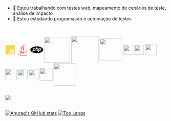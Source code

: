 - 🔭 Estou trabalhando com testes web, mapeamento de cenários de teste, análise de impacto
- 🌱 Estou estudando programação e automação de testes

##

<div style="display: inline_block"><br>
  <img align="center" height="30" width="30" src="https://raw.githubusercontent.com/devicons/devicon/master/icons/javascript/javascript-plain.svg">
  <img align="center" height="40" width="40" src="https://raw.githubusercontent.com/devicons/devicon/master/icons/java/java-plain.svg">
  <img align="center" height="40" width="40" src="https://raw.githubusercontent.com/devicons/devicon/master/icons/php/php-plain.svg">
  
  <img align="center" height="80" width="80" img src="https://cdn.jsdelivr.net/gh/devicons/devicon/icons/nodejs/nodejs-original-wordmark.svg" />

  <img align="center" height="85" width="85" img src="https://cdn.jsdelivr.net/gh/devicons/devicon/icons/sequelize/sequelize-original-wordmark.svg" />
  <img align="center" height="70" width="70" img src="https://cdn.jsdelivr.net/gh/devicons/devicon/icons/express/express-original-wordmark.svg" />
  
  <img align="center" height="30" width="30" img src="https://cdn.jsdelivr.net/gh/devicons/devicon/icons/selenium/selenium-original.svg" />
  <img align="center" height="30" width="30" img src="https://cdn.jsdelivr.net/gh/devicons/devicon/icons/cucumber/cucumber-plain.svg" />
  <img align="center" height="35" width="35" img src="https://cdn.jsdelivr.net/gh/devicons/devicon/icons/jest/jest-plain.svg" />
  <img align="center" height="35" width="35" img src="https://cdn.jsdelivr.net/gh/devicons/devicon/icons/mocha/mocha-plain.svg" />
  
  <img align="center" height="30" width="30" img src="https://cdn.jsdelivr.net/gh/devicons/devicon/icons/vscode/vscode-original.svg" />
  <img align="center" height="30" width="30" img src="https://cdn.jsdelivr.net/gh/devicons/devicon/icons/intellij/intellij-original.svg" />
  
  <img align="center" height="40" width="40" img src="https://cdn.jsdelivr.net/gh/devicons/devicon/icons/jira/jira-original-wordmark.svg" />
  
  <img align="center" height="70" width="70" img src="https://cdn.jsdelivr.net/gh/devicons/devicon/icons/mysql/mysql-original-wordmark.svg" />

</div>

##

<div> 
  <a href="https://br.linkedin.com/in/leonardo-luiz-padilha" target="_blank"><img src="https://img.shields.io/badge/-LinkedIn-%230077B5?style=for-the- badge&logo=linkedin&logoColor=white" target="_blank"></a> 
</div>

##

[![Anurag's GitHub stats](https://github-readme-stats.vercel.app/api?username=leonardopadilha)](https://github.com/anuraghazra/github-readme-stats)
[![Top Langs](https://github-readme-stats.vercel.app/api/top-langs/?username=leonardopadilha&layout=compact)](https://github.com/anuraghazra/github-readme-stats)











